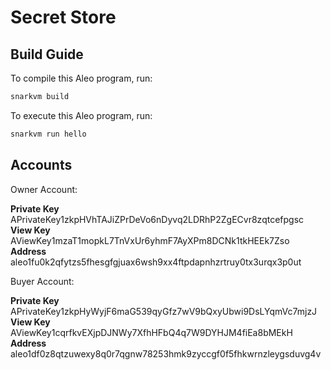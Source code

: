 # Secret Store

## Build Guide

To compile this Aleo program, run:
```bash
snarkvm build
```

To execute this Aleo program, run:
```bash
snarkvm run hello
```

## Accounts

Owner Account:

**Private Key**  APrivateKey1zkpHVhTAJiZPrDeVo6nDyvq2LDRhP2ZgECvr8zqtcefpgsc
**View Key**  AViewKey1mzaT1mopkL7TnVxUr6yhmF7AyXPm8DCNk1tkHEEk7Zso
**Address**  aleo1fu0k2qfytzs5fhesgfgjuax6wsh9xx4ftpdapnhzrtruy0tx3urqx3p0ut

Buyer Account:

**Private Key**  APrivateKey1zkpHyWyjF6maG539qyGfz7wV9bQxyUbwi9DsLYqmVc7mjzJ
**View Key**  AViewKey1cqrfkvEXjpDJNWy7XfhHFbQ4q7W9DYHJM4fiEa8bMEkH
**Address**  aleo1df0z8qtzuwexy8q0r7qgnw78253hmk9zyccgf0f5fhkwrnzleygsduvg4v
